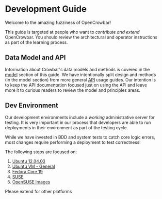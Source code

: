 # Development Guide

Welcome to the amazing fuzziness of OpenCrowbar!  

This guide is targeted at people who want to _contribute and extend_ OpenCrowbar.  You should review the architectural and operator instructions as part of the learning process.

## Data Model and API

Information about Crowbar's data models and methods is covered in the [model](./model/README.md) section of this guide.  We have intentionally split design and methods (in the model section) from more general [API](./api/README.md) usage guides.  Our intention is to keep the API documentation focused just on using the API and leave more it to curious readers to review the model and principles areas.

## Dev Environment

Our development environments include a _working_ administrative server for testing.  It is very important in our process that developers are able to run deployments in their environment as part of the testing cycle.  

While we have invested in BDD and system tests to catch core logic errors, most changes require performing a deployment to test correctness!

The following steps are focused on: 

1. [Ubuntu 12.04.03](./development/dev-ubuntu-12.04.03.md)
1. [Ubuntu VM - General](./development/dev-vm-Ubuntu.md)
1. [Fedora Core 19](./development/dev-vm-Fedora.md)
1. [SUSE](./development/dev-vm-SUSE.md)
1. [OpenSUSE Images](./development/openSUSE-images.md)

Please extend for other platforms
